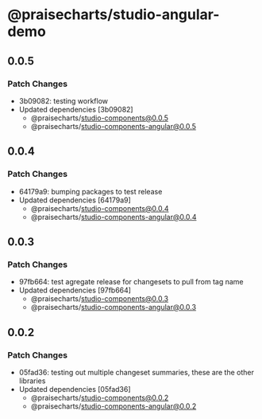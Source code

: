 # @praisecharts/studio-angular-demo

## 0.0.5

### Patch Changes

- 3b09082: testing workflow
- Updated dependencies [3b09082]
  - @praisecharts/studio-components@0.0.5
  - @praisecharts/studio-components-angular@0.0.5

## 0.0.4

### Patch Changes

- 64179a9: bumping packages to test release
- Updated dependencies [64179a9]
  - @praisecharts/studio-components@0.0.4
  - @praisecharts/studio-components-angular@0.0.4

## 0.0.3

### Patch Changes

- 97fb664: test agregate release for changesets to pull from tag name
- Updated dependencies [97fb664]
  - @praisecharts/studio-components@0.0.3
  - @praisecharts/studio-components-angular@0.0.3

## 0.0.2

### Patch Changes

- 05fad36: testing out multiple changeset summaries, these are the other libraries
- Updated dependencies [05fad36]
  - @praisecharts/studio-components@0.0.2
  - @praisecharts/studio-components-angular@0.0.2
